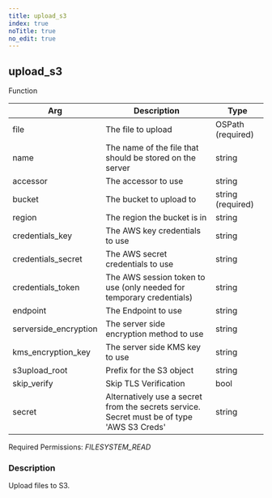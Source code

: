 ```yaml
---
title: upload_s3
index: true
noTitle: true
no_edit: true
---
```




<div class="vql_item"></div>


## upload_s3
<span class='vql_type pull-right page-header'>Function</span>



<div class="vqlargs"></div>

Arg | Description | Type
----|-------------|-----
file|The file to upload|OSPath (required)
name|The name of the file that should be stored on the server|string
accessor|The accessor to use|string
bucket|The bucket to upload to|string (required)
region|The region the bucket is in|string
credentials_key|The AWS key credentials to use|string
credentials_secret|The AWS secret credentials to use|string
credentials_token|The AWS session token to use (only needed for temporary credentials)|string
endpoint|The Endpoint to use|string
serverside_encryption|The server side encryption method to use|string
kms_encryption_key|The server side KMS key to use|string
s3upload_root|Prefix for the S3 object|string
skip_verify|Skip TLS Verification|bool
secret|Alternatively use a secret from the secrets service. Secret must be of type 'AWS S3 Creds'|string

Required Permissions: 
<i class="linkcolour label pull-right label-success">FILESYSTEM_READ</i>

### Description

Upload files to S3.

